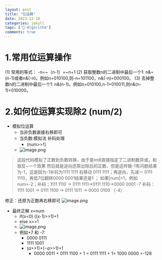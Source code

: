 ```yaml
---
layout: post
title: "位运算"
date: 2023-12-10
categories: jekyll
tags: ['🥁-Algorithm']
comments: true
---
```


# 1.常用位运算操作
(1) 常用的等式： -n=~（n-1）=~n+1
(2) 获取整数n的二进制中最后一个1: n&~(n-1)或者n&(-n)。例如n=010100,则-n=101100，n&(-n)=000100。
(3) 去掉整数n的二进制中最后一个1: n&(n-1)。例如n=010100,n-1=010011,则n&(n-1)=010000。
# 2.如何位运算实现除2 (num/2)

- 模拟位运算
   - 当非负数直接右移即可 
   - 当负数:模拟法 补码处理
      - (num>>1）
   - ![image.png]({{site.baseurl}}/images\1697942928948-752b7d39-0af3-4b0a-af7f-a474b975da7f.png)	
> 这段代码模拟了正数到负数转换，由于是int8直接指定了二进制数异或，和取反~一个效果
> 然后就是逆向还原出除后的正数，但是这样做-1有问题结果为-1，这是因为-1补码为1111 1111
> 右移动 0111 1111；再逆向，先减一 0111 1110，再低7位翻转0000 0001结果还是1 ；
> 如果|num|>1，例如 num=-2；补码：1111 1110 -> 0111 1111->0111 1110->0000 0001
> -7 补码：1111 1001 -> 0111 1100 -> 0111 1011 -> 0000 0100 （-4）

修正：还原为正数再右移即可
![image.png]({{site.baseurl}}/images\1697944607575-269435cf-050d-4d91-83b6-fe20241d67d3.png)

- 最终正解 x=num
   - if(x<0) ((x-1)>>1)+1
   - else x>>1
   - ![image.png]({{site.baseurl}}/images\1697944851349-475e901e-6229-4ed4-a2ea-ebaea549f630.png)
   - 例如+7 和 -7:
      - 0000 0111
      - 1111 1001
      - (_a_>>1)+(−_a_>>1)+1 
         - 0000 0011 + 0111 1100 + 1 = 0111 1111 + 1= 1000 0000 =-128
